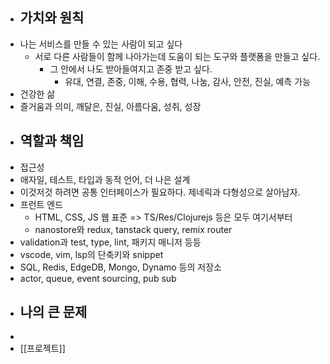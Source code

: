 - ## 가치와 원칙
- 나는 서비스를 만들 수 있는 사람이 되고 싶다
	- 서로 다른 사람들이 함께 나아가는데 도움이 되는 도구와 플랫폼을 만들고 싶다.
		- 그 안에서 나도 받아들여지고 존중 받고 싶다.
			- 유대, 연결, 존중, 이해, 수용, 협력, 나눔, 감사, 안전, 진실, 예측 가능
- 건강한 삶
- 즐거움과 의미, 깨달은, 진실, 아름다움, 성취, 성장
- ## 역할과 책임
- 접근성
- 애자일, 테스트, 타입과 동적 언어, 더 나은 설계
- 이것저것 하려면 공통 인터페이스가 필요하다. 제네릭과 다형성으로 살아남자.
- 프런트 엔드
	- HTML, CSS, JS 웹 표준 => TS/Res/Clojurejs 등은 모두 여기서부터
	- nanostore와 redux, tanstack query, remix router
- validation과 test, type, lint, 패키지 매니저 등등
- vscode, vim, lsp의 단축키와 snippet
- SQL, Redis, EdgeDB, Mongo, Dynamo 등의 저장소
- actor, queue, event sourcing, pub sub
- ## 나의 큰 문제
-
- [[프로젝트]]